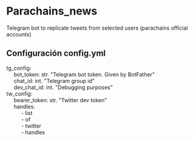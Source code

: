 # Parachains_news
Telegram bot to replicate tweets from selected users (parachains official accounts)

## Configuración config.yml
tg_config:  
&nbsp;&nbsp;&nbsp;&nbsp; bot_token: str. "Telegram bot token. Given by BotFather"  
&nbsp;&nbsp;&nbsp;&nbsp; chat_id: int. "Telegram group id"  
&nbsp;&nbsp;&nbsp;&nbsp; dev_chat_id: int. "Debugging purposes"  
tw_config:  
&nbsp;&nbsp;&nbsp;&nbsp; bearer_token: str. "Twitter dev token"  
&nbsp;&nbsp;&nbsp;&nbsp;  handles:  
&nbsp;&nbsp;&nbsp;&nbsp; &nbsp;&nbsp;&nbsp;&nbsp; - list  
&nbsp;&nbsp;&nbsp;&nbsp; &nbsp;&nbsp;&nbsp;&nbsp; - of  
&nbsp;&nbsp;&nbsp;&nbsp; &nbsp;&nbsp;&nbsp;&nbsp; - twitter  
&nbsp;&nbsp;&nbsp;&nbsp; &nbsp;&nbsp;&nbsp;&nbsp; - handles  
